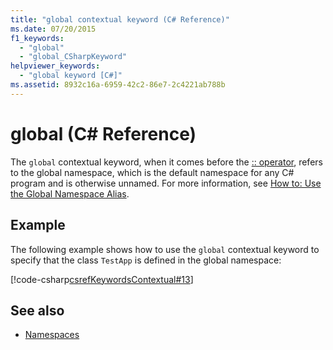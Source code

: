 ```yaml
---
title: "global contextual keyword (C# Reference)"
ms.date: 07/20/2015
f1_keywords: 
  - "global"
  - "global_CSharpKeyword"
helpviewer_keywords: 
  - "global keyword [C#]"
ms.assetid: 8932c16a-6959-42c2-86e7-2c4221ab788b
---
```

# global (C# Reference)

The `global` contextual keyword, when it comes before the [:: operator](../operators/namespace-alias-qualifer.md), refers to the global namespace, which is the default namespace for any C# program and is otherwise unnamed. For more information, see [How to: Use the Global Namespace Alias](../../programming-guide/namespaces/how-to-use-the-global-namespace-alias.md).

## Example

The following example shows how to use the `global` contextual keyword to specify that the class `TestApp` is defined in the global namespace:

[!code-csharp[csrefKeywordsContextual#13](~/samples/snippets/csharp/VS_Snippets_VBCSharp/csrefKeywordsContextual/CS/csrefKeywordsContextual.cs#13)]

## See also

- [Namespaces](../../programming-guide/namespaces/index.md)